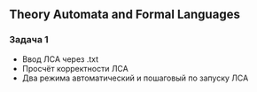 ## Theory Automata and Formal Languages
### Задача 1
- Ввод ЛСА через .txt
- Просчёт корректности ЛСА
- Два режима автоматический и пошаговый по запуску ЛСА

